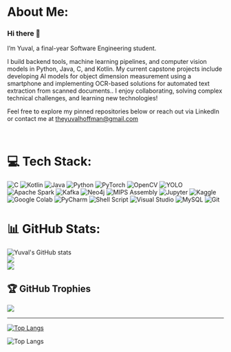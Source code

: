 # About Me:
### Hi there 👋

I’m Yuval, a final-year Software Engineering student.

I build backend tools, machine learning pipelines, and computer vision models in Python, Java, C, and Kotlin.
My current capstone projects include developing AI models for object dimension measurement using a smartphone and implementing OCR-based solutions for automated text extraction from scanned documents..
I enjoy collaborating, solving complex technical challenges, and learning new technologies!

Feel free to explore my pinned repositories below or reach out via LinkedIn or contact me at theyuvalhoffman@gmail.com

<br>


# 💻 Tech Stack:
![C](https://img.shields.io/badge/c-%2300599C.svg?style=for-the-badge&logo=c&logoColor=white) ![Kotlin](https://img.shields.io/badge/Kotlin-7F52FF?style=for-the-badge&logo=kotlin&logoColor=white) ![Java](https://img.shields.io/badge/java-%23ED8B00.svg?style=for-the-badge&logo=openjdk&logoColor=white) ![Python](https://img.shields.io/badge/python-3670A0?style=for-the-badge&logo=python&logoColor=ffdd54) ![PyTorch](https://img.shields.io/badge/PyTorch-%23EE4C2C?style=for-the-badge&logo=pytorch&logoColor=white) ![OpenCV](https://img.shields.io/badge/OpenCV-5C3EE8?style=for-the-badge&logo=opencv&logoColor=white) ![YOLO](https://img.shields.io/badge/YOLO-Ultralytics-FF6C37?style=for-the-badge&logo=ultralytics&logoColor=white) ![Apache Spark](https://img.shields.io/badge/Apache%20Spark-E25A1C?style=for-the-badge&logo=apache-spark&logoColor=white) ![Kafka](https://img.shields.io/badge/Kafka-231F20?style=for-the-badge&logo=apachekafka&logoColor=white) ![Neo4j](https://img.shields.io/badge/Neo4j-008CC1?style=for-the-badge&logo=neo4j&logoColor=white) ![MIPS Assembly](https://img.shields.io/badge/MIPS%20Assembly-525252?style=for-the-badge&logo=processor&logoColor=white) ![Jupyter](https://img.shields.io/badge/Jupyter-F37626.svg?style=for-the-badge&logo=Jupyter&logoColor=white) ![Kaggle](https://img.shields.io/badge/Kaggle-20BEFF.svg?style=for-the-badge&logo=Kaggle&logoColor=white) ![Google Colab](https://img.shields.io/badge/Google_Colab-F9AB00.svg?style=for-the-badge&logo=Google%20Colab&logoColor=white) ![PyCharm](https://img.shields.io/badge/PyCharm-000000.svg?style=for-the-badge&logo=pycharm&logoColor=white) ![Shell Script](https://img.shields.io/badge/shell_script-%23121011.svg?style=for-the-badge&logo=gnu-bash&logoColor=white) ![Visual Studio](https://img.shields.io/badge/Visual_Studio-5C2D91.svg?style=for-the-badge&logo=visual-studio&logoColor=white) ![MySQL](https://img.shields.io/badge/mysql-4479A1.svg?style=for-the-badge&logo=mysql&logoColor=white) ![Git](https://img.shields.io/badge/Git-F05032?style=for-the-badge&logo=git&logoColor=white)
# 📊 GitHub Stats:
![Yuval's GitHub stats](https://github-readme-stats.vercel.app/api?username=Hoffman1996&show_icons=true&theme=dark)<br/>
![](https://github-readme-streak-stats.herokuapp.com/?user=Hoffman1996&theme=dark&hide_border=false)<br/>
![](https://github-readme-stats.vercel.app/api/top-langs/?username=Hoffman1996&theme=dark&hide_border=false&include_all_commits=true&count_private=true&layout=compact)

## 🏆 GitHub Trophies
![](https://github-profile-trophy.vercel.app/?username=Hoffman1996&theme=radical&no-frame=false&no-bg=true&margin-w=4)

---

[![Top Langs](https://github-readme-stats.vercel.app/api/top-langs/?username=Hoffman1996&langs_count=8&layout=pie&theme=dark)](https://github.com/Hoffman1996/github-readme-stats)


![Top Langs](https://github-readme-stats.vercel.app/api/top-langs/?username=Hoffman1996&langs_count=8&hide=jupyter_Notebook)


<!-- Proudly created with GPRM ( https://gprm.itsvg.in ) -->
